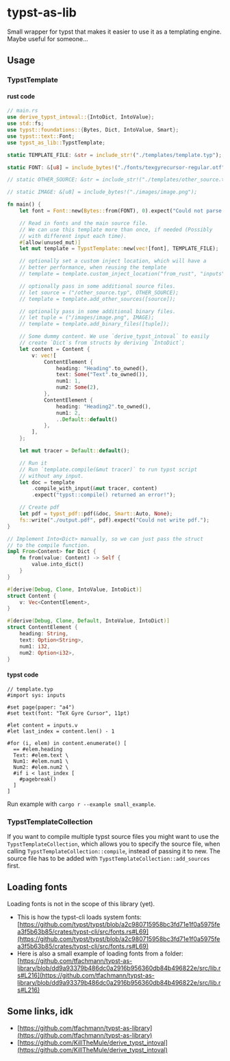 # typst-as-lib

Small wrapper for typst that makes it easier to use it as a templating engine. Maybe useful for someone...

## Usage

### TypstTemplate

#### rust code

```rust
// main.rs
use derive_typst_intoval::{IntoDict, IntoValue};
use std::fs;
use typst::foundations::{Bytes, Dict, IntoValue, Smart};
use typst::text::Font;
use typst_as_lib::TypstTemplate;

static TEMPLATE_FILE: &str = include_str!("./templates/template.typ");

static FONT: &[u8] = include_bytes!("./fonts/texgyrecursor-regular.otf");

// static OTHER_SOURCE: &str = include_str!("./templates/other_source.typ");

// static IMAGE: &[u8] = include_bytes!("./images/image.png");

fn main() {
    let font = Font::new(Bytes::from(FONT), 0).expect("Could not parse font!");

    // Read in fonts and the main source file.
    // We can use this template more than once, if needed (Possibly 
    // with different input each time).
    #[allow(unused_mut)]
    let mut template = TypstTemplate::new(vec![font], TEMPLATE_FILE);

    // optionally set a custom inject location, which will have a
    // better performance, when reusing the template
    // template = template.custom_inject_location("from_rust", "inputs");

    // optionally pass in some additional source files.
    // let source = ("/other_source.typ", OTHER_SOURCE);    
    // template = template.add_other_sources([source]);

    // optionally pass in some additional binary files.
    // let tuple = ("/images/image.png", IMAGE);
    // template = template.add_binary_files([tuple]);

    // Some dummy content. We use `derive_typst_intoval` to easily
    // create `Dict`s from structs by deriving `IntoDict`;
    let content = Content {
        v: vec![
            ContentElement {
                heading: "Heading".to_owned(),
                text: Some("Text".to_owned()),
                num1: 1,
                num2: Some(2),
            },
            ContentElement {
                heading: "Heading2".to_owned(),
                num1: 2,
                ..Default::default()
            },
        ],
    };

    let mut tracer = Default::default();

    // Run it
    // Run `template.compile(&mut tracer)` to run typst script
    // without any input.
    let doc = template
        .compile_with_input(&mut tracer, content)
        .expect("typst::compile() returned an error!");

    // Create pdf
    let pdf = typst_pdf::pdf(&doc, Smart::Auto, None);
    fs::write("./output.pdf", pdf).expect("Could not write pdf.");
}

// Implement Into<Dict> manually, so we can just pass the struct
// to the compile function.
impl From<Content> for Dict {
    fn from(value: Content) -> Self {
        value.into_dict()
    }
}

#[derive(Debug, Clone, IntoValue, IntoDict)]
struct Content {
    v: Vec<ContentElement>,
}

#[derive(Debug, Clone, Default, IntoValue, IntoDict)]
struct ContentElement {
    heading: String,
    text: Option<String>,
    num1: i32,
    num2: Option<i32>,
}
```

#### typst code

```typ
// template.typ
#import sys: inputs

#set page(paper: "a4")
#set text(font: "TeX Gyre Cursor", 11pt)

#let content = inputs.v
#let last_index = content.len() - 1

#for (i, elem) in content.enumerate() [
  == #elem.heading
  Text: #elem.text \
  Num1: #elem.num1 \
  Num2: #elem.num2 \
  #if i < last_index [
    #pagebreak()
  ]
]
```

Run example with `cargo r --example small_example`.

### TypstTemplateCollection

If you want to compile multiple typst source files you might want to use the `TypstTemplateCollection`, which allows you to specify the source file, when calling `TypstTemplateCollection::compile`, instead of passing it to new. The source file has to be added with `TypstTemplateCollection::add_sources` first.

## Loading fonts

Loading fonts is not in the scope of this library (yet). 
- This is how the typst-cli loads system fonts:
[https://github.com/typst/typst/blob/a2c980715958bc3fd71e1f0a5975fea3f5b63b85/crates/typst-cli/src/fonts.rs#L69](https://github.com/typst/typst/blob/a2c980715958bc3fd71e1f0a5975fea3f5b63b85/crates/typst-cli/src/fonts.rs#L69)
- Here is also a small example of loading fonts from a folder:
[https://github.com/tfachmann/typst-as-library/blob/dd9a93379b486dc0a2916b956360db84b496822e/src/lib.rs#L216](https://github.com/tfachmann/typst-as-library/blob/dd9a93379b486dc0a2916b956360db84b496822e/src/lib.rs#L216)

## Some links, idk

- [https://github.com/tfachmann/typst-as-library](https://github.com/tfachmann/typst-as-library)
- [https://github.com/KillTheMule/derive_typst_intoval](https://github.com/KillTheMule/derive_typst_intoval)
